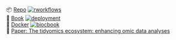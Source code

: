 <!-- badges: start -->
📦 [Repo](https://github.com/js2264/BiocBook.tidyomics) [![rworkflows](https://img.shields.io/github/actions/workflow/status/js2264/BiocBook.tidyomics/rworkflows.yml?label=Package%20check)](https://github.com/js2264/BiocBook.tidyomics/actions/workflows/rworkflows.yml)   
📖 [Book](https://js2264.github.io/BiocBook.tidyomics/devel) [![deployment](https://img.shields.io/github/actions/workflow/status/js2264/BiocBook.tidyomics/pages/pages-build-deployment?label=Book%20deployment)](https://github.com/js2264/BiocBook.tidyomics/actions/workflows/pages/pages-build-deployment)  
🐳 [Docker](https://github.com/js2264/BiocBook.tidyomics/pkgs/container/BiocBook.tidyomics) [![biocbook](https://img.shields.io/github/actions/workflow/status/js2264/BiocBook.tidyomics/biocbook.yml?label=Docker%20image)](https://github.com/js2264/BiocBook.tidyomics/actions/workflows/biocbook.yml)  
📝 [Paper: The tidyomics ecosystem: enhancing omic data analyses](https://www.nature.com/articles/s41592-024-02299-2) 
<!-- badges: end -->

